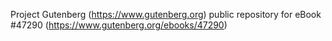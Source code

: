 Project Gutenberg (https://www.gutenberg.org) public repository for eBook #47290 (https://www.gutenberg.org/ebooks/47290)
